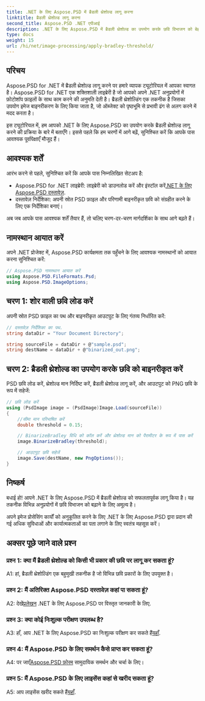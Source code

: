 ```yaml
---
title: .NET के लिए Aspose.PSD में ब्रैडली थ्रेशोल्ड लागू करना
linktitle: ब्रैडली थ्रेशोल्ड लागू करना
second_title: Aspose.PSD .NET एपीआई
description: .NET के लिए Aspose.PSD में ब्रैडली थ्रेशोल्ड का उपयोग करके छवि विभाजन को बेहतर बनाएँ। प्रभावी बाइनरीकरण के लिए चरण-दर-चरण मार्गदर्शिका।
type: docs
weight: 15
url: /hi/net/image-processing/apply-bradley-threshold/
---
```

## परिचय

Aspose.PSD for .NET में ब्रैडली थ्रेशोल्ड लागू करने पर हमारे व्यापक ट्यूटोरियल में आपका स्वागत है। Aspose.PSD for .NET एक शक्तिशाली लाइब्रेरी है जो आपको अपने .NET अनुप्रयोगों में फ़ोटोशॉप फ़ाइलों के साथ काम करने की अनुमति देती है। ब्रैडली थ्रेशोल्डिंग एक तकनीक है जिसका उपयोग इमेज बाइनरीकरण के लिए किया जाता है, जो ऑब्जेक्ट को पृष्ठभूमि से प्रभावी ढंग से अलग करने में मदद करता है।

इस ट्यूटोरियल में, हम आपको .NET के लिए Aspose.PSD का उपयोग करके ब्रैडली थ्रेशोल्ड लागू करने की प्रक्रिया के बारे में बताएँगे। इससे पहले कि हम चरणों में आगे बढ़ें, सुनिश्चित करें कि आपके पास आवश्यक पूर्वापेक्षाएँ मौजूद हैं।

## आवश्यक शर्तें

आरंभ करने से पहले, सुनिश्चित करें कि आपके पास निम्नलिखित सेटअप है:

-  Aspose.PSD for .NET लाइब्रेरी: लाइब्रेरी को डाउनलोड करें और इंस्टॉल करें[.NET के लिए Aspose.PSD दस्तावेज़](https://reference.aspose.com/psd/net/).
- दस्तावेज़ निर्देशिका: अपनी स्रोत PSD फ़ाइल और परिणामी बाइनरीकृत छवि को संग्रहीत करने के लिए एक निर्देशिका बनाएं।

अब जब आपके पास आवश्यक शर्तें तैयार हैं, तो चलिए चरण-दर-चरण मार्गदर्शिका के साथ आगे बढ़ते हैं।

## नामस्थान आयात करें

अपने .NET प्रोजेक्ट में, Aspose.PSD कार्यक्षमता तक पहुँचने के लिए आवश्यक नामस्थानों को आयात करना सुनिश्चित करें:

```csharp
// Aspose.PSD नामस्थान आयात करें
using Aspose.PSD.FileFormats.Psd;
using Aspose.PSD.ImageOptions;
```

## चरण 1: शोर वाली छवि लोड करें

अपनी स्रोत PSD फ़ाइल का पथ और बाइनरीकृत आउटपुट के लिए गंतव्य निर्धारित करें:

```csharp
// दस्तावेज़ निर्देशिका का पथ.
string dataDir = "Your Document Directory";

string sourceFile = dataDir + @"sample.psd";
string destName = dataDir + @"binarized_out.png";
```

## चरण 2: ब्रैडली थ्रेशोल्ड का उपयोग करके छवि को बाइनरीकृत करें

PSD छवि लोड करें, थ्रेशोल्ड मान निर्दिष्ट करें, ब्रैडली थ्रेशोल्ड लागू करें, और आउटपुट को PNG छवि के रूप में सहेजें:

```csharp
// छवि लोड करें
using (PsdImage image = (PsdImage)Image.Load(sourceFile))
{
    //सीमा मान परिभाषित करें
    double threshold = 0.15;

    // BinarizeBradley विधि को कॉल करें और थ्रेशोल्ड मान को पैरामीटर के रूप में पास करें
    image.BinarizeBradley(threshold);

    // आउटपुट छवि सहेजें
    image.Save(destName, new PngOptions());
}
```

## निष्कर्ष

बधाई हो! आपने .NET के लिए Aspose.PSD में ब्रैडली थ्रेशोल्ड को सफलतापूर्वक लागू किया है। यह तकनीक विभिन्न अनुप्रयोगों में छवि विभाजन को बढ़ाने के लिए अमूल्य है।

अपने इमेज प्रोसेसिंग कार्यों को अनुकूलित करने के लिए .NET के लिए Aspose.PSD द्वारा प्रदान की गई अधिक सुविधाओं और कार्यात्मकताओं का पता लगाने के लिए स्वतंत्र महसूस करें।

## अक्सर पूछे जाने वाले प्रश्न

### प्रश्न 1: क्या मैं ब्रैडली थ्रेशोल्ड को किसी भी प्रकार की छवि पर लागू कर सकता हूं?

A1: हां, ब्रैडली थ्रेशोल्डिंग एक बहुमुखी तकनीक है जो विभिन्न छवि प्रकारों के लिए उपयुक्त है।

### प्रश्न 2: मैं अतिरिक्त Aspose.PSD दस्तावेज़ कहां पा सकता हूं?

 A2: देखें[प्रलेखन](https://reference.aspose.com/psd/net/) .NET के लिए Aspose.PSD पर विस्तृत जानकारी के लिए.

### प्रश्न 3: क्या कोई निःशुल्क परीक्षण उपलब्ध है?

 A3: हाँ, आप .NET के लिए Aspose.PSD का निःशुल्क परीक्षण कर सकते हैं[यहाँ](https://releases.aspose.com/).

### प्रश्न 4: मैं Aspose.PSD के लिए समर्थन कैसे प्राप्त कर सकता हूं?

 A4: पर जाएँ[Aspose.PSD फ़ोरम](https://forum.aspose.com/c/psd/34) सामुदायिक समर्थन और चर्चा के लिए।

### प्रश्न 5: मैं Aspose.PSD के लिए लाइसेंस कहां से खरीद सकता हूं?

 A5: आप लाइसेंस खरीद सकते हैं[यहाँ](https://purchase.aspose.com/buy).